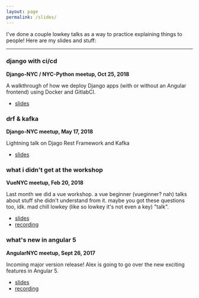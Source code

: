 ```yaml
---
layout: page
permalink: /slides/
---
```


I've done a couple lowkey talks as a way to practice explaining things to people! Here are my slides and stuff:

-----------

### django with ci/cd

**Django-NYC / NYC-Python meetup, Oct 25, 2018**

A walkthrough of how we deploy Django apps (with or without an Angular frontend) using Docker and GitlabCI.

* [slides](https://docs.google.com/presentation/d/1WPURSvngetamVRBCQIpeww4DxKDqNEM_k0YQ_NUaF30/edit?usp=sharing)

### drf & kafka

**Django-NYC meetup, May 17, 2018**

Lightning talk on Djago Rest Framework and Kafka

* [slides](https://docs.google.com/presentation/d/1tLEOMHHgvNmF2lUf_S2O60NfbKRvzU1rqbx7DgIjRUA/edit?usp=sharing)

### what i didn't get at the workshop

**VueNYC meetup, Feb 20, 2018**

Last month we did a vue workshop. a vue beginner (vueginner? nah) talks about stuff she didn't understand from it. maybe you got these questions too, idk. mad chill lowkey (like so lowkey it's not even a key) "talk".

* [slides](https://docs.google.com/presentation/d/1tihFSerctnRT1fBWn2nrgjvk9GMMwCxrrHWvYZMzOsw/edit?usp=sharing)
* [recording](https://www.youtube.com/watch?v=xFQm2zFkDXw)

### what's new in angular 5

**AngularNYC meetup, Sept 26, 2017**

Incoming major version release! Alex is going to go over the new exciting features in Angular 5. 

* [slides](https://docs.google.com/presentation/d/1_Am96XyWRMgsqgykJQFSLvTfKfgx4wAQ6lc0tMSQGgY/edit?usp=sharing)
* [recording](https://www.youtube.com/watch?v=IryOMzupbZ4)

